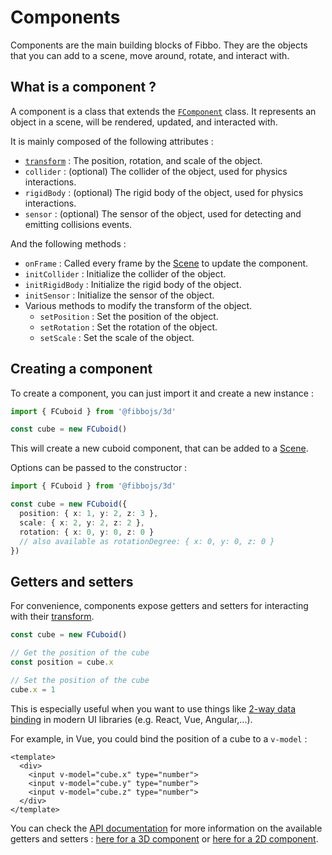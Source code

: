 # Components

Components are the main building blocks of Fibbo. They are the objects that you can add to a scene, move around, rotate, and interact with.

## What is a component ?

A component is a class that extends the [`FComponent`](/api/core/classes/FComponent) class. It represents an object in a scene, will be rendered, updated, and interacted with.

It is mainly composed of the following attributes :
- [`transform`](/guide/transforms) : The position, rotation, and scale of the object.
- `collider` : (optional) The collider of the object, used for physics interactions.
- `rigidBody` : (optional) The rigid body of the object, used for physics interactions.
- `sensor` : (optional) The sensor of the object, used for detecting and emitting collisions events.

And the following methods :
- `onFrame` : Called every frame by the [Scene](/guide/scene) to update the component.
- `initCollider` : Initialize the collider of the object.
- `initRigidBody` : Initialize the rigid body of the object.
- `initSensor` : Initialize the sensor of the object.
- Various methods to modify the transform of the object.
  - `setPosition` : Set the position of the object.
  - `setRotation` : Set the rotation of the object.
  - `setScale` : Set the scale of the object.

## Creating a component

To create a component, you can just import it and create a new instance :

```typescript
import { FCuboid } from '@fibbojs/3d'

const cube = new FCuboid()
```

This will create a new cuboid component, that can be added to a [Scene](/guide/scene).

Options can be passed to the constructor :

```typescript
import { FCuboid } from '@fibbojs/3d'

const cube = new FCuboid({
  position: { x: 1, y: 2, z: 3 },
  scale: { x: 2, y: 2, z: 2 },
  rotation: { x: 0, y: 0, z: 0 }
  // also available as rotationDegree: { x: 0, y: 0, z: 0 }
})
```

## Getters and setters

For convenience, components expose getters and setters for interacting with their [transform](/guide/transforms).

```typescript
const cube = new FCuboid()

// Get the position of the cube
const position = cube.x

// Set the position of the cube
cube.x = 1
```

This is especially useful when you want to use things like [2-way data binding](https://en.wikipedia.org/wiki/Data_binding#Two-way_data_binding) in modern UI libraries (e.g. React, Vue, Angular,...).

For example, in Vue, you could bind the position of a cube to a `v-model` :
```vue
<template>
  <div>
    <input v-model="cube.x" type="number">
    <input v-model="cube.y" type="number">
    <input v-model="cube.z" type="number">
  </div>
</template>
```

You can check the [API documentation](/api) for more information on the available getters and setters : [here for a 3D component](/api/3d/classes/FComponent) or [here for a 2D component](/api/2d/classes/FComponent).
